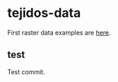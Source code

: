 # tejidos-data

First raster data examples are [here](https://www.dropbox.com/sh/fommmsz3g9fekyz/AAD0FNGvz6_T3KoyNLeLQwAKa?dl=0). 


## test

Test commit.
